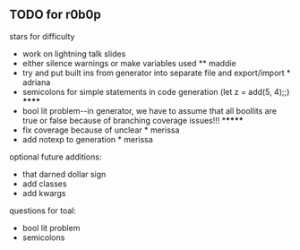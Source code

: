 ## TODO for r0b0p

stars for difficulty

- work on lightning talk slides
- either silence warnings or make variables used \*\* maddie
- try and put built ins from generator into separate file and export/import \* adriana
- semicolons for simple statements in code generation (let z = add(5, 4);;) **\*\*\*\***
- bool lit problem--in generator, we have to assume that all boollits are true or false because of branching coverage issues!!! \***\*\*\*\***
- fix coverage because of unclear \* merissa
- add notexp to generation \* merissa

optional future additions:

- that darned dollar sign
- add classes
- add kwargs

questions for toal:

- bool lit problem
- semicolons

